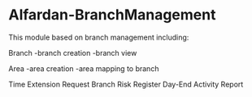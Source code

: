 # Alfardan-BranchManagement
This module based on branch management including:

Branch
-branch creation
-branch view

Area
-area creation
-area mapping to branch

Time Extension Request
Branch Risk Register
Day-End Activity Report
